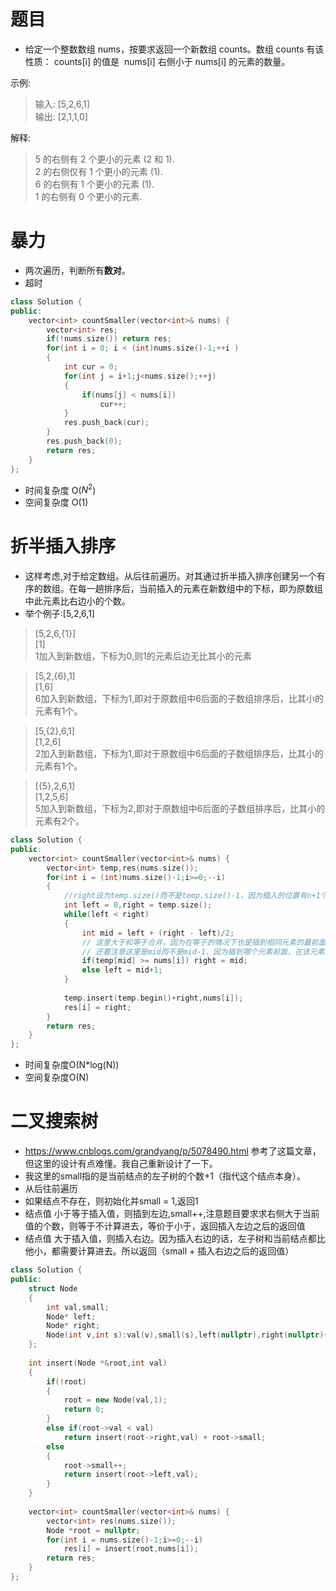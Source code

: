 # 题目
* 给定一个整数数组 nums，按要求返回一个新数组 counts。数组 counts 有该性质： counts[i] 的值是  nums[i] 右侧小于 nums[i] 的元素的数量。

示例:

> 输入: [5,2,6,1]  
> 输出: [2,1,1,0]  


解释:
> 5 的右侧有 2 个更小的元素 (2 和 1).  
> 2 的右侧仅有 1 个更小的元素 (1).  
> 6 的右侧有 1 个更小的元素 (1).  
> 1 的右侧有 0 个更小的元素.  

# 暴力
* 两次遍历，判断所有**数对**。
* 超时
```cpp
class Solution {
public:
    vector<int> countSmaller(vector<int>& nums) {
        vector<int> res;
        if(!nums.size()) return res;
        for(int i = 0; i < (int)nums.size()-1;++i )
        {
            int cur = 0;
            for(int j = i+1;j<nums.size();++j)
            {
                if(nums[j] < nums[i])
                    cur++;
            }
            res.push_back(cur);
        }
        res.push_back(0);
        return res;
    }
};
```
* 时间复杂度 O($N^{2}$)
* 空间复杂度 O(1)

# 折半插入排序
* 这样考虑,对于给定数组。从后往前遍历。对其通过折半插入排序创建另一个有序的数组。在每一趟排序后，当前插入的元素在新数组中的下标，即为原数组中此元素比右边小的个数。
* 举个例子:[5,2,6,1]
> [5,2,6,{1}]  
> [1]  
> 1加入到新数组，下标为0,则1的元素后边无比其小的元素

> [5,2,{6},1]  
> [1,6]  
> 6加入到新数组，下标为1,即对于原数组中6后面的子数组排序后，比其小的元素有1个。

> [5,{2},6,1]  
> [1,2,6]  
> 2加入到新数组，下标为1,即对于原数组中6后面的子数组排序后，比其小的元素有1个。

> [{5},2,6,1]  
> [1,2,5,6]  
> 5加入到新数组，下标为2,即对于原数组中6后面的子数组排序后，比其小的元素有2个。

```cpp
class Solution {
public:
    vector<int> countSmaller(vector<int>& nums) {
        vector<int> temp,res(nums.size());
        for(int i = (int)nums.size()-1;i>=0;--i)
        {
            //right设为temp.size()而不是temp.size()-1，因为插入的位置有n+1个
            int left = 0,right = temp.size();
            while(left < right)
            {
                int mid = left + (right - left)/2;
                // 这里大于和等于合并，因为在等于的情况下也是插到相同元素的最前面，所以可以合并
                // 还要注意这里是mid而不是mid-1，因为插到哪个元素前面，在该元素的下标上插入即可。
                if(temp[mid] >= nums[i]) right = mid;
                else left = mid+1;
            }
            
            temp.insert(temp.begin()+right,nums[i]);
            res[i] = right;
        }
        return res;
    }
};
```
* 时间复杂度O(N*log(N))
* 空间复杂度O(N)

# 二叉搜索树
* https://www.cnblogs.com/grandyang/p/5078490.html 参考了这篇文章，但这里的设计有点难懂。我自己重新设计了一下。
* 我这里的small指的是当前结点的左子树的个数+1（指代这个结点本身）。
* 从后往前遍历
* 如果结点不存在，则初始化并small = 1,返回1
* 结点值 小于等于插入值，则插到左边,small++,注意题目要求求右侧大于当前值的个数，则等于不计算进去，等价于小于，返回插入左边之后的返回值
* 结点值 大于插入值，则插入右边。因为插入右边的话，左子树和当前结点都比他小，都需要计算进去。所以返回（small + 插入右边之后的返回值）
```cpp
class Solution {
public:
    struct Node
    {
        int val,small;
        Node* left;
        Node* right;
        Node(int v,int s):val(v),small(s),left(nullptr),right(nullptr){}
    };
    
    int insert(Node *&root,int val)
    {
        if(!root)
        {
            root = new Node(val,1);
            return 0;
        }
        else if(root->val < val)
            return insert(root->right,val) + root->small;   
        else
        {
            root->small++;
            return insert(root->left,val);
        }
    }
    
    vector<int> countSmaller(vector<int>& nums) {
        vector<int> res(nums.size());
        Node *root = nullptr;
        for(int i = nums.size()-1;i>=0;--i)
            res[i] = insert(root,nums[i]);
        return res;     
    }
};
```